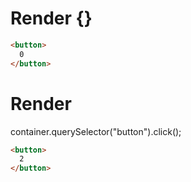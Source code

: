 # Render {}
```html
<button>
  0
</button>
```


# Render 
container.querySelector("button").click();

```html
<button>
  2
</button>
```